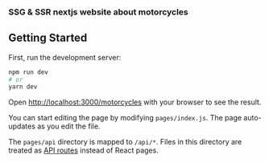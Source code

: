 ### SSG & SSR nextjs website about motorcycles

## Getting Started

First, run the development server:

```bash
npm run dev
# or
yarn dev
```

Open [http://localhost:3000/motorcycles](http://localhost:3000/motorcycles) with your browser to see the result.

You can start editing the page by modifying `pages/index.js`. The page auto-updates as you edit the file.

The `pages/api` directory is mapped to `/api/*`. Files in this directory are treated as [API routes](https://nextjs.org/docs/api-routes/introduction) instead of React pages.
